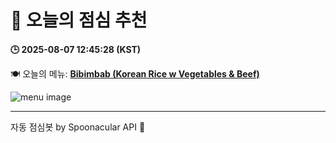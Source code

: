 # 🥗 오늘의 점심 추천

**🕒 2025-08-07 12:45:28 (KST)**

🍽️ 오늘의 메뉴: **[Bibimbab (Korean Rice w Vegetables & Beef)](https://www.foodista.com/recipe/7SFVMHXW/bibimbab-korean-rice-w-vegetables-beef)**

![menu image](https://img.spoonacular.com/recipes/634965-556x370.jpg)

---
자동 점심봇 by Spoonacular API 🍱